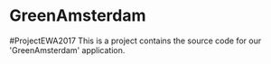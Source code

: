 # GreenAmsterdam
#ProjectEWA2017
This is a project contains the source code for our 'GreenAmsterdam' application.

